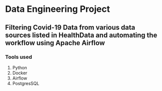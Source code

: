 # Data Engineering Project

## Filtering Covid-19 Data from various data sources listed in HealthData and automating the workflow using Apache Airflow

### Tools used
<ol>
  <li> Python  </li>
  <li> Docker </li>
  <li> Airflow </li>
  <li> PostgresSQL </li>
 </ol>
  
